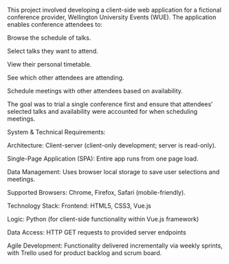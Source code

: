 This project involved developing a client-side web application for a fictional conference provider, Wellington University Events (WUE). 
The application enables conference attendees to:

Browse the schedule of talks.

Select talks they want to attend.

View their personal timetable.

See which other attendees are attending.

Schedule meetings with other attendees based on availability.

The goal was to trial a single conference first and ensure that attendees’ selected talks and availability were accounted for when scheduling meetings.


System & Technical Requirements:

Architecture: Client-server (client-only development; server is read-only).

Single-Page Application (SPA): Entire app runs from one page load.

Data Management: Uses browser local storage to save user selections and meetings.

Supported Browsers: Chrome, Firefox, Safari (mobile-friendly).


Technology Stack:
Frontend: HTML5, CSS3, Vue.js

Logic: Python (for client-side functionality within Vue.js framework)

Data Access: HTTP GET requests to provided server endpoints

Agile Development: Functionality delivered incrementally via weekly sprints, with Trello used for product backlog and scrum board.


